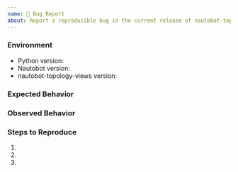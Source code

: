 ```yaml
---
name: 🐛 Bug Report
about: Report a reproducible bug in the current release of nautobot-topology-views
---
```


### Environment
* Python version:  <!-- Example: 3.11.4 -->
* Nautobot version:  <!-- Example: 2.0.0 -->
* nautobot-topology-views version:  <!-- Example: 1.0.0 -->

<!-- What did you expect to happen? -->
### Expected Behavior


<!-- What happened instead? -->
### Observed Behavior

<!--
    Describe in detail the exact steps that someone else can take to reproduce
    this bug using the current release.
-->
### Steps to Reproduce
1.
2.
3.
